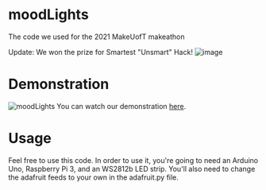 # moodLights
The code we used for the 2021 MakeUofT makeathon

Update: We won the prize for Smartest "Unsmart" Hack!
![image](https://user-images.githubusercontent.com/15898988/109407311-dd77f100-794d-11eb-93db-0c88abfe31d4.png)

# Demonstration
![moodLights](https://github.com/MrBoogle/moodLights/blob/main/moodLights.gif)
You can watch our demonstration [here](https://www.youtube.com/watch?v=MuVjlvfe61I&t=123s).
# Usage
Feel free to use this code. In order to use it, you're going to need an Arduino Uno, Raspberry Pi 3, and an WS2812b LED strip. You'll also need to change the adafruit feeds to your own in the adafruit.py file.
